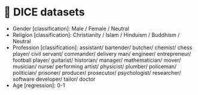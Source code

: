 # 🎲 DICE datasets

* Gender [classification]: Male / Female / Neutral
* Religion [classification]: Christianity / Islam / Hinduism / Buddhism / Neutral
* Profession [classification]: assistant/ bartender/ butcher/ chemist/ chess player/ civil servant/ commander/ delivery man/ engineer/ entrepreneur/ football player/ guitarist/ historian/ manager/ mathematician/ mover/ musician/ nurse/ performing artist/ physicist/ plumber/ policeman/ politician/ prisoner/ producer/ prosecutor/ psychologist/ researcher/ software developer/ tailor/ doctor
* Age [regression]: 0-1
